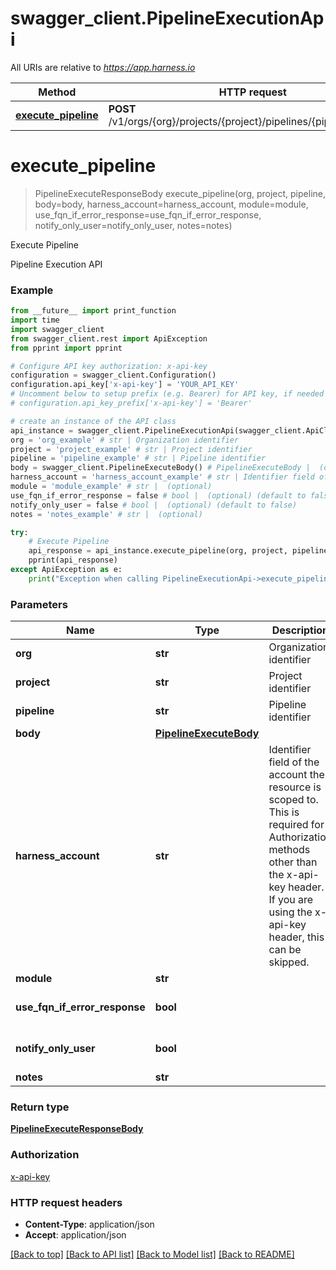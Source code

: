 # swagger_client.PipelineExecutionApi

All URIs are relative to *https://app.harness.io*

Method | HTTP request | Description
------------- | ------------- | -------------
[**execute_pipeline**](PipelineExecutionApi.md#execute_pipeline) | **POST** /v1/orgs/{org}/projects/{project}/pipelines/{pipeline}/execute | Execute Pipeline

# **execute_pipeline**
> PipelineExecuteResponseBody execute_pipeline(org, project, pipeline, body=body, harness_account=harness_account, module=module, use_fqn_if_error_response=use_fqn_if_error_response, notify_only_user=notify_only_user, notes=notes)

Execute Pipeline

Pipeline Execution API

### Example
```python
from __future__ import print_function
import time
import swagger_client
from swagger_client.rest import ApiException
from pprint import pprint

# Configure API key authorization: x-api-key
configuration = swagger_client.Configuration()
configuration.api_key['x-api-key'] = 'YOUR_API_KEY'
# Uncomment below to setup prefix (e.g. Bearer) for API key, if needed
# configuration.api_key_prefix['x-api-key'] = 'Bearer'

# create an instance of the API class
api_instance = swagger_client.PipelineExecutionApi(swagger_client.ApiClient(configuration))
org = 'org_example' # str | Organization identifier
project = 'project_example' # str | Project identifier
pipeline = 'pipeline_example' # str | Pipeline identifier
body = swagger_client.PipelineExecuteBody() # PipelineExecuteBody |  (optional)
harness_account = 'harness_account_example' # str | Identifier field of the account the resource is scoped to. This is required for Authorization methods other than the x-api-key header. If you are using the x-api-key header, this can be skipped. (optional)
module = 'module_example' # str |  (optional)
use_fqn_if_error_response = false # bool |  (optional) (default to false)
notify_only_user = false # bool |  (optional) (default to false)
notes = 'notes_example' # str |  (optional)

try:
    # Execute Pipeline
    api_response = api_instance.execute_pipeline(org, project, pipeline, body=body, harness_account=harness_account, module=module, use_fqn_if_error_response=use_fqn_if_error_response, notify_only_user=notify_only_user, notes=notes)
    pprint(api_response)
except ApiException as e:
    print("Exception when calling PipelineExecutionApi->execute_pipeline: %s\n" % e)
```

### Parameters

Name | Type | Description  | Notes
------------- | ------------- | ------------- | -------------
 **org** | **str**| Organization identifier | 
 **project** | **str**| Project identifier | 
 **pipeline** | **str**| Pipeline identifier | 
 **body** | [**PipelineExecuteBody**](PipelineExecuteBody.md)|  | [optional] 
 **harness_account** | **str**| Identifier field of the account the resource is scoped to. This is required for Authorization methods other than the x-api-key header. If you are using the x-api-key header, this can be skipped. | [optional] 
 **module** | **str**|  | [optional] 
 **use_fqn_if_error_response** | **bool**|  | [optional] [default to false]
 **notify_only_user** | **bool**|  | [optional] [default to false]
 **notes** | **str**|  | [optional] 

### Return type

[**PipelineExecuteResponseBody**](PipelineExecuteResponseBody.md)

### Authorization

[x-api-key](../README.md#x-api-key)

### HTTP request headers

 - **Content-Type**: application/json
 - **Accept**: application/json

[[Back to top]](#) [[Back to API list]](../README.md#documentation-for-api-endpoints) [[Back to Model list]](../README.md#documentation-for-models) [[Back to README]](../README.md)

